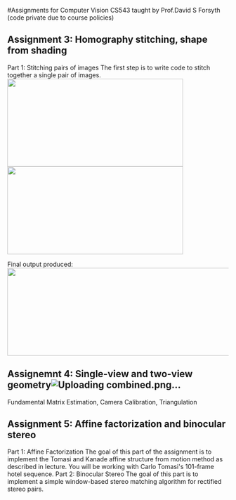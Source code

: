 #Assignments for Computer Vision CS543 taught by Prof.David S Forsyth (code private due to course policies)
## Assignment 3: Homography stitching, shape from shading
Part 1: Stitching pairs of images
The first step is to write code to stitch together a single pair of images.
<img src="https://github.com/karanpandyaa/Computer-Vision-CS543-FA-23/assets/50593664/df43d63a-2352-4a54-9918-e1b77c752669" width="400" height="200">
<img src="https://github.com/karanpandyaa/Computer-Vision-CS543-FA-23/assets/50593664/e136e9c4-7932-4992-8573-f24d28339cf0)" width="400" height="200">

Final output produced:
<img src="https://github.com/karanpandyaa/Computer-Vision-CS543-FA-23/assets/50593664/f1dedb2b-c723-41be-b31b-bd21b7ff172a" width="800" height="200">

## Assignemnt 4: Single-view and two-view geometry![Uploading combined.png…]()

Fundamental Matrix Estimation, Camera Calibration, Triangulation
## Assignment 5: Affine factorization and binocular stereo
Part 1: Affine Factorization
The goal of this part of the assignment is to implement the Tomasi and Kanade affine structure from motion method as described in lecture. You will be working with Carlo Tomasi's 101-frame hotel sequence.
Part 2: Binocular Stereo
The goal of this part is to implement a simple window-based stereo matching algorithm for rectified stereo pairs.
